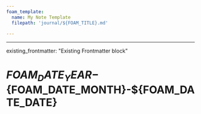 ```yaml
---
foam_template:
  name: My Note Template
  filepath: 'journal/${FOAM_TITLE}.md'
  
---
```


---
existing_frontmatter: "Existing Frontmatter block"
# ${FOAM_DATE_YEAR}-${FOAM_DATE_MONTH}-${FOAM_DATE_DATE}
<!-- 
foam_filepath: '${FOAM_FILEPATH}'
  foam_name: '${FOAM_NAME}'
  foam_description: '${FOAM_DESCRIPTION}'
  background: '${FOAM_BACKGROUND_IMAGE}'
  date: '${FOAM_DATE}'
  description: '${FOAM_DESCRIPTION}'
  draft: false
  expiryDate: '${FOAM_EXPIRY_DATE}'
  headless: true
  isCJKLanguage: false
  lastmod: '${FOAM_LASTMOD}'
  layout: "post"
  linkTitle: '${FOAM_LINK_TITLE}'
  markup: "markdown"
  menus: ["main", "footer"]
  outputs: ["HTML", "RSS"]
  customParam: '${FOAM_CUSTOM_PARAM}'
  publishDate: '${FOAM_PUBLISH_DATE}'
  sitemap:
    changefreq: '${FOAM_CHANGEFREQ}'
  cssclass: '${FOAM_CSSCLASS}'
  author:
    - name: '${FOAM_AUTHOR1}'
      affiliation: '${FOAM_AFFILIATION1}'
    - name: '${FOAM_AUTHOR2}'
      affiliation: '${FOAM_AFFILIATION2}'
  last_modified_at: '${FOAM_LASTMOD}'
  tags: ['${FOAM_TAG1}', '${FOAM_TAG2}', '${FOAM_TAG3}']
  resources:
    - src: '${FOAM_IMAGE_SRC}'
      title: '${FOAM_IMAGE_TITLE}'
  slug: '${FOAM_SLUG}'
  summary: '${FOAM_SUMMARY}'
  translationKey: '${FOAM_TRANSLATION_KEY}'
  alias: '${FOAM_ALIAS}'
  lang: '${FOAM_LANG}'
  nocite: '${FOAM_NOCITE}'
  category: '${FOAM_CATEGORY}' -->